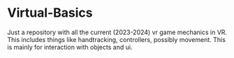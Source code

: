 # Virtual-Basics
Just a repository with all the current (2023-2024) vr game mechanics in VR. This includes things like handtracking, controllers, possibly movement. This is mainly for interaction with objects and ui.
